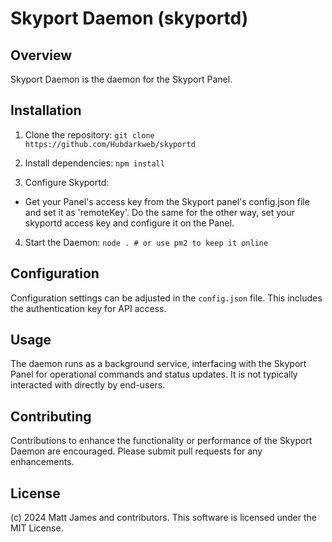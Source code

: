 # Skyport Daemon (skyportd)

## Overview
Skyport Daemon is the daemon for the Skyport Panel.

## Installation
1. Clone the repository:
`git clone https://github.com/Hubdarkweb/skyportd`

2. Install dependencies:
`npm install`

3. Configure Skyportd:
- Get your Panel's access key from the Skyport panel's config.json file and set it as 'remoteKey'. Do the same for the other way, set your skyportd access key and configure it on the Panel.

4. Start the Daemon:
`node . # or use pm2 to keep it online`

## Configuration
Configuration settings can be adjusted in the `config.json` file. This includes the authentication key for API access.

## Usage
The daemon runs as a background service, interfacing with the Skyport Panel for operational commands and status updates. It is not typically interacted with directly by end-users.

## Contributing
Contributions to enhance the functionality or performance of the Skyport Daemon are encouraged. Please submit pull requests for any enhancements.

## License
(c) 2024 Matt James and contributors. This software is licensed under the MIT License.
